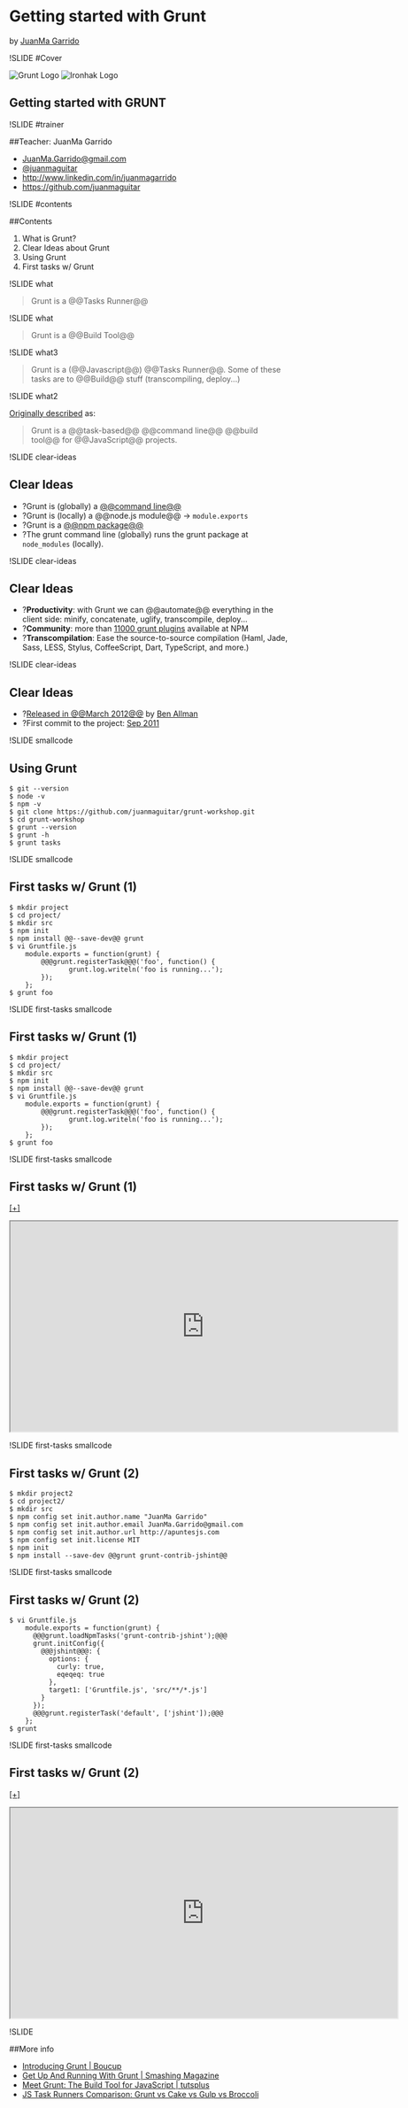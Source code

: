 # Getting started with Grunt

by [JuanMa Garrido](#trainer)

<!-- ######################## COVER ######################## --> 
<!-- ****** SLIDE 1 ****** --> 

!SLIDE #Cover

![Grunt Logo](img/grunt-logo.png)
![Ironhak Logo](img/grunt-logo.png)

## Getting started with GRUNT

<!-- ######################## TEACHER ######################## --> 
<!-- ****** SLIDE 2 ****** --> 

!SLIDE #trainer

##Teacher: JuanMa Garrido
 
<ul>
<li><a class="icon-envelope" href="mailto:JuanMa.Garrido@gmail.com" target="_blank">JuanMa.Garrido@gmail.com</a></li>
<li><a class="icon-twitter" href="https://twitter.com/juanmaguitar" target="_blank">@juanmaguitar</a></li>
<li><a class="icon-linkedin" href="http://www.linkedin.com/in/juanmagarrido" target="_blank">http://www.linkedin.com/in/juanmagarrido</a></li>
<li><a class="icon-github"href="https://github.com/juanmaguitar" target="_blank">https://github.com/juanmaguitar</a></li>
</ul>

<!-- ######################## CONTENTS ######################## --> 
<!-- ****** SLIDE 3 ****** --> 

!SLIDE #contents

##Contents

1. What is Grunt?
1. Clear Ideas about Grunt
1. Using Grunt
1. First tasks w/ Grunt

<!-- ######################## WHAT IS GRUNT ######################## --> 
<!-- ****** SLIDE 4 ****** --> 

!SLIDE what

> Grunt is a @@Tasks Runner@@ 

<!-- ****** SLIDE 4 ****** --> 

!SLIDE what

> Grunt is a @@Build Tool@@ 

<!-- ****** SLIDE 4 ****** --> 

!SLIDE what3

> Grunt is a (@@Javascript@@) @@Tasks Runner@@. Some of these tasks are to @@Build@@ stuff (transcompiling, deploy...)


<!-- ****** SLIDE 5 ****** --> 

!SLIDE what2

[Originally described](http://bocoup.com/weblog/introducing-grunt/) as:

> Grunt is a @@task-based@@ @@command line@@ @@build tool@@ for @@JavaScript@@ projects.

<!-- ######################## CLEAR IDEAS ######################## --> 
<!-- ****** SLIDE 6 ****** --> 

!SLIDE clear-ideas

## Clear Ideas

- ?Grunt is (globally) a [@@command line@@](http://gruntjs.com/using-the-cli) 
- ?Grunt is (locally) a @@node.js module@@ → `module.exports`
- ?Grunt is a [@@npm package@@](https://www.npmjs.com/package/grunt) 
- ?The grunt command line (globally) runs the grunt package at `node_modules` (locally).

<!-- ****** SLIDE 6 ****** --> 

!SLIDE clear-ideas

## Clear Ideas

- ?**Productivity**: with Grunt we can @@automate@@ everything in the client side: minify, concatenate, uglify, transcompile, deploy...
- ?**Community**: more than [11000 grunt plugins](https://www.npmjs.com/search?q=grunt) available  at NPM
- ?**Transcompilation**: Ease the source-to-source compilation (Haml, Jade, Sass, LESS, Stylus, CoffeeScript, Dart, TypeScript, and more.)

<!-- ****** SLIDE 7 ****** --> 

!SLIDE clear-ideas

## Clear Ideas

- ?[Released in @@March 2012@@](http://bocoup.com/weblog/introducing-grunt/) by [Ben Allman ](http://twitter.com/cowboy)
- ?First commit to the project: [Sep 2011](https://github.com/gruntjs/grunt/tree/0493335ea6fe2e17cbe236b253139a06eabcbbdd)

<!-- ######################## USING GRUNT ######################## --> 
<!-- ****** SLIDE 8 ****** --> 

!SLIDE smallcode

## Using Grunt

```
$ git --version
$ node -v
$ npm -v
$ git clone https://github.com/juanmaguitar/grunt-workshop.git
$ cd grunt-workshop
$ grunt --version
$ grunt -h
$ grunt tasks

```


<!-- ######################## FIRST TASKS ######################## --> 
<!-- ****** SLIDE 8 ****** --> 

!SLIDE smallcode

## First tasks w/ Grunt (1)

```
$ mkdir project
$ cd project/
$ mkdir src
$ npm init
$ npm install @@--save-dev@@ grunt
$ vi Gruntfile.js
	module.exports = function(grunt) {
		@@@grunt.registerTask@@@('foo', function() {
		       grunt.log.writeln('foo is running...');
		});
	};
$ grunt foo
```


<!-- ****** SLIDE 8 ****** --> 

!SLIDE first-tasks smallcode

## First tasks w/ Grunt (1)

```
$ mkdir project
$ cd project/
$ mkdir src
$ npm init
$ npm install @@--save-dev@@ grunt
$ vi Gruntfile.js
	module.exports = function(grunt) {
		@@@grunt.registerTask@@@('foo', function() {
		       grunt.log.writeln('foo is running...');
		});
	};
$ grunt foo
```

<!-- ****** SLIDE 9 ****** --> 

!SLIDE first-tasks smallcode

## First tasks w/ Grunt (1)

[[+]](http://showterm.io/a177bf1bdcc8033709a69)

<iframe src="http://showterm.io/a177bf1bdcc8033709a69" width="700" height="380"></iframe>

<!-- ****** SLIDE 10 ****** --> 

!SLIDE first-tasks smallcode

## First tasks w/ Grunt (2)

```
$ mkdir project2
$ cd project2/
$ mkdir src
$ npm config set init.author.name "JuanMa Garrido"
$ npm config set init.author.email JuanMa.Garrido@gmail.com
$ npm config set init.author.url http://apuntesjs.com
$ npm config set init.license MIT
$ npm init
$ npm install --save-dev @@grunt grunt-contrib-jshint@@
```

<!-- ****** SLIDE 11 ****** --> 

!SLIDE first-tasks smallcode

## First tasks w/ Grunt (2)

```
$ vi Gruntfile.js
	module.exports = function(grunt) {
	  @@@grunt.loadNpmTasks('grunt-contrib-jshint');@@@
	  grunt.initConfig({
	    @@@jshint@@@: {
	      options: {
	        curly: true,
	        eqeqeq: true
	      },
	      target1: ['Gruntfile.js', 'src/**/*.js']
	    }
	  });
	  @@@grunt.registerTask('default', ['jshint']);@@@
	};
$ grunt
```


<!-- ****** SLIDE 11 ****** --> 

!SLIDE first-tasks smallcode

## First tasks w/ Grunt (2)

[[+]](http://showterm.io/7a31032086f0cc49f3cec)

<iframe src="http://showterm.io/7a31032086f0cc49f3cec" width="700" height="380"></iframe>






!SLIDE

##More info

- [Introducing Grunt | Boucup](http://bocoup.com/weblog/introducing-grunt/)
- [Get Up And Running With Grunt | Smashing Magazine](http://www.smashingmagazine.com/2013/10/29/get-up-running-grunt/)
- [Meet Grunt: The Build Tool for JavaScript | tutsplus](http://code.tutsplus.com/tutorials/meet-grunt-the-build-tool-for-javascript--net-24856)
- [JS Task Runners Comparison: Grunt vs Cake vs Gulp vs Broccoli](http://blog.cozycloud.cc/technic/2014/06/18/task-runners-comparison/)